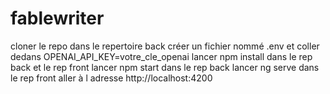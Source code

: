 # fablewriter
cloner le repo
dans le repertoire back créer un fichier nommé .env et coller dedans OPENAI_API_KEY=votre_cle_openai
lancer npm install dans le rep back et le rep front
lancer npm start dans le rep back
lancer ng serve dans le rep front
aller à l adresse http://localhost:4200
